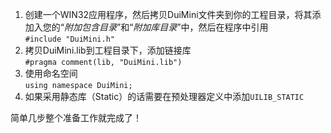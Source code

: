 1. 创建一个WIN32应用程序，然后拷贝DuiMini文件夹到你的工程目录，将其添加入您的“*附加包含目录*”和“*附加库目录*”中，然后在程序中引用  
`#include "DuiMini.h"`  
2. 拷贝DuiMini.lib到工程目录下，添加链接库  
`#pragma comment(lib, "DuiMini.lib")`  
3. 使用命名空间  
`using namespace DuiMini;`  
4. 如果采用静态库（Static）的话需要在预处理器定义中添加`UILIB_STATIC`

简单几步整个准备工作就完成了！
